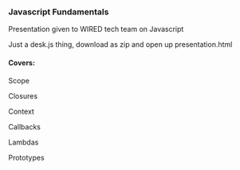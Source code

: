 ### Javascript Fundamentals

Presentation given to WIRED tech team on Javascript

Just a desk.js thing, download as zip and open up presentation.html

#### Covers:
Scope

Closures

Context

Callbacks

Lambdas

Prototypes
